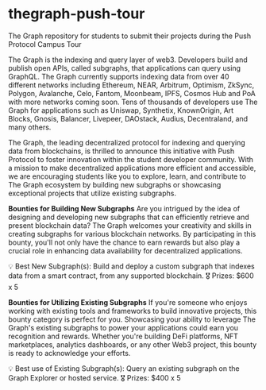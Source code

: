 # thegraph-push-tour
The Graph repository for students to submit their projects during the Push Protocol Campus Tour

The Graph is the indexing and query layer of web3. Developers build and publish open APIs, called subgraphs, that applications can query using GraphQL. The Graph currently supports indexing data from over 40 different networks including Ethereum, NEAR, Arbitrum, Optimism, ZkSync, Polygon, Avalanche, Celo, Fantom, Moonbeam, IPFS, Cosmos Hub and PoA with more networks coming soon. Tens of thousands of developers use The Graph for applications such as Uniswap, Synthetix, KnownOrigin, Art Blocks, Gnosis, Balancer, Livepeer, DAOstack, Audius, Decentraland, and many others.

The Graph, the leading decentralized protocol for indexing and querying data from blockchains, is thrilled to announce this initiative with Push Protocol to foster innovation within the student developer community. With a mission to make decentralized applications more efficient and accessible, we are encouraging students like you to explore, learn, and contribute to The Graph ecosystem by building new subgraphs or showcasing exceptional projects that utilize existing subgraphs.

**Bounties for Building New Subgraphs**
Are you intrigued by the idea of designing and developing new subgraphs that can efficiently retrieve and present blockchain data? The Graph welcomes your creativity and skills in creating subgraphs for various blockchain networks. By participating in this bounty, you'll not only have the chance to earn rewards but also play a crucial role in enhancing data availability for decentralized applications.

<aside>
💡 Best New Subgraph(s): Build and deploy a custom subgraph that indexes data from a smart contract, from any supported blockchain.
🎖️  Prizes: $600 x 5
</aside>

**Bounties for Utilizing Existing Subgraphs**
If you're someone who enjoys working with existing tools and frameworks to build innovative projects, this bounty category is perfect for you. Showcasing your ability to leverage The Graph's existing subgraphs to power your applications could earn you recognition and rewards. Whether you're building DeFi platforms, NFT marketplaces, analytics dashboards, or any other Web3 project, this bounty is ready to acknowledge your efforts.

<aside>
💡 Best use of Existing Subgraph(s): Query an existing subgraph on the Graph Explorer or hosted service.
🎖️  Prizes: $400 x 5
</aside>
